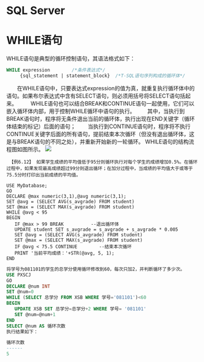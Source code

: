 # SQL Server

# WHILE语句

WHILE语句是典型的循环控制语句，其语法格式如下：

```sql
WHILE expression		/*条件表达式*/
     {sql_statement | statement_block}  /*T-SQL语句序列构成的循环体*/
```

 

　　在WHILE语句中，只要表达式expression的值为真，就重复执行循环体中的语句。如果布尔表达式中含有SELECT语句，则必须用括号将SELECT语句括起来。
　　 WHILE语句也可以结合BREAK和CONTINUE语句一起使用，它们可以嵌入循环体内部，用于控制WHILE循环中语句的执行。
　　其中，当执行到BREAK语句时，程序将无条件退出当前的循环体，执行出现在END关键字（循环体结束的标记）后面的语句；
　　当执行到CONTINUE语句时，程序将不执行CONTINUE关键字后面的所有语句，提前结束本次循环（但没有退出循环体，这是与BREAK语句的不同之处），并重新开始新的一轮循环。
WHILE语句的结构流程图如图所示。
![](https://img1.zlogs.net/20/20200121224401.png)





```
 【例6.12】 如果学生成绩的平均值低于95分则循环执行对每个学生的成绩增加0.5%。在循环过程中，如果发现最高成绩超过99分则退出循环；在加分过程中，当成绩的平均值大于或等于75.5分时打印出当前成绩的平均值。

USE MyDatabase;
GO
DECLARE @max numeric(3,1),@avg numeric(3,1);
SET @avg = (SELECT AVG(s_avgrade) FROM student)
SET @max = (SELECT MAX(s_avgrade) FROM student)
WHILE @avg < 95
BEGIN
   IF @max > 99 BREAK          --退出循环体
   UPDATE student SET s_avgrade = s_avgrade + s_avgrade * 0.005
   SET @avg = (SELECT AVG(s_avgrade) FROM student)
   SET @max = (SELECT MAX(s_avgrade) FROM student)   
   IF @avg < 75.5 CONTINUE        --结束本次循环
   PRINT '当前平均成绩：'+STR(@avg, 5, 1);  
END
```

 ```sql
 将学号为081101的学生的总学分使用循环修改到60，每次只加2，并判断循环了多少次。
USE PXSCJ
GO
DECLARE @num INT
SET @num=0
WHILE (SELECT 总学分 FROM XSB WHERE 学号='081101')<60
BEGIN
	UPDATE XSB SET 总学分=总学分+2 WHERE 学号= '081101'
	SET @num=@num+1
END
SELECT @num AS 循环次数
执行结果如下：

循环次数
------
5
 ```























